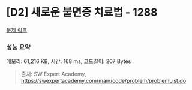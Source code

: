 # [D2] 새로운 불면증 치료법 - 1288 

[문제 링크](https://swexpertacademy.com/main/code/problem/problemDetail.do?contestProbId=AV18_yw6I9MCFAZN) 

### 성능 요약

메모리: 61,216 KB, 시간: 168 ms, 코드길이: 207 Bytes



> 출처: SW Expert Academy, https://swexpertacademy.com/main/code/problem/problemList.do
